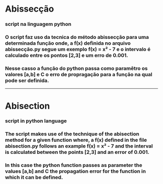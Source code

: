 # Abissecção
### script na linguagem python 

### O script faz uso da tecnica do método abissecção para uma determinada função onde, a f(x) definida no arquivo abissecção.py segue um exemplo f(x) = x² - 7 e o intervalo é calculado entre os pontos [2,3] e um erro de 0.001.

### Nesse casso a função do python passa como paramêtro os valores [a,b] e C o erro de propragação para a função na qual pode ser definida. 

---

# Abisection 

### script in python language

### The script makes use of the technique of the abisection method for a given function where, a f(x) defined in the file abisection.py follows an example f(x) = x² - 7 and the interval is calculated between the points [2,3] and an error of 0.001.

### In this case the python function passes as parameter the values [a,b] and C the propagation error for the function in which it can be defined.
